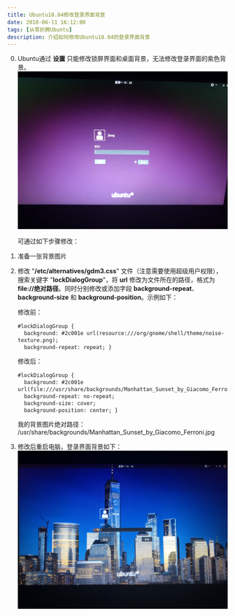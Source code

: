 ```yaml
---
title: Ubuntu18.04修改登录界面背景
date: 2018-06-11 16:12:00
tags: [从零折腾Ubuntu]
description: 介绍如何修改Ubuntu18.04的登录界面背景
---
```

0. Ubuntu通过 **设置** 只能修改锁屏界面和桌面背景，无法修改登录界面的紫色背景。
![before](https://raw.githubusercontent.com/b31jsc/img/master/Ubuntu18.04%E4%BF%AE%E6%94%B9%E7%99%BB%E5%BD%95%E7%95%8C%E9%9D%A2%E8%83%8C%E6%99%AF/Ubuntu18.04%E4%BF%AE%E6%94%B9%E7%99%BB%E5%BD%95%E7%95%8C%E9%9D%A2%E8%83%8C%E6%99%AF1-%E4%BF%AE%E6%94%B9%E5%89%8D.jpg)

   可通过如下步骤修改：

1. 准备一张背景图片
2. 修改 "**/etc/alternatives/gdm3.css**" 文件（注意需要使用超级用户权限），搜索关键字 "**lockDialogGroup**"，将 **url** 修改为文件所在的路径，格式为 **file://绝对路径**。同时分别修改或添加字段 **background-repeat**、**background-size** 和 **background-position**。示例如下：

    修改前：
    ```
    #lockDialogGroup {
      background: #2c001e url(resource:///org/gnome/shell/theme/noise-texture.png);
      background-repeat: repeat; }
    ```

    修改后：
    ```
    #lockDialogGroup {
      background: #2c001e url(file:///usr/share/backgrounds/Manhattan_Sunset_by_Giacomo_Ferroni.jpg);
      background-repeat: no-repeat;
      background-size: cover;
      background-position: center; }
    ```

    我的背景图片绝对路径： /usr/share/backgrounds/Manhattan_Sunset_by_Giacomo_Ferroni.jpg

3. 修改后重启电脑，登录界面背景如下：
![after](https://raw.githubusercontent.com/b31jsc/img/master/Ubuntu18.04%E4%BF%AE%E6%94%B9%E7%99%BB%E5%BD%95%E7%95%8C%E9%9D%A2%E8%83%8C%E6%99%AF/Ubuntu18.04%E4%BF%AE%E6%94%B9%E7%99%BB%E5%BD%95%E7%95%8C%E9%9D%A2%E8%83%8C%E6%99%AF2-%E4%BF%AE%E6%94%B9%E5%90%8E.jpg)


